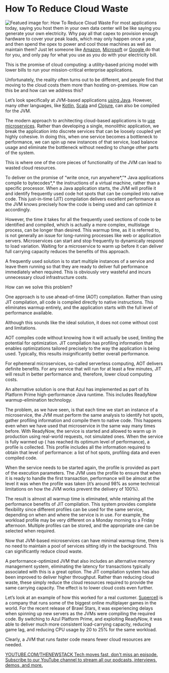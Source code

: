 # How To Reduce Cloud Waste
![Featued image for: How To Reduce Cloud Waste](https://cdn.thenewstack.io/media/2024/07/ed26b8eb-clouds-1024x576.jpg)
For most applications today, saying you host them in your own data center will be like saying you generate your own electricity. Why pay all that capex to provision enough hardware to cover your peak loads, which may only happen once a year, and then spend the opex to power and cool those machines as well as maintain them? Just let someone like [Amazon](https://aws.amazon.com/?utm_content=inline+mention), [Microsoft](https://news.microsoft.com/?utm_content=inline+mention) or [Google ](https://cloud.google.com/?utm_content=inline+mention)do that for you, and only pay for what you use as you do with your electricity bill.

This is the promise of cloud computing: a utility-based pricing model with lower bills to run your mission-critical enterprise applications.

Unfortunately, the reality often turns out to be different, and people find that moving to the cloud costs them more than hosting on-premises. How can this be and how can we address this?

Let’s look specifically at JVM-based applications [using Java](https://thenewstack.io/java-22-making-java-more-attractive-for-ai-apps-workloads/). However, many other languages, like [Kotlin](https://thenewstack.io/angular-18-kotlins-new-compiler-astro-adds-react-19-support/), [Scala](https://thenewstack.io/scala-creator-proposes-lean-scala-for-simpler-code/) and [Clojure](https://thenewstack.io/the-new-stack-makers-adrian-cockcroft-on-sun-netflix-clojure-go-docker-and-more/), can also be compiled for the JVM.

The modern approach to architecting cloud-based applications is to [use microservices](https://thenewstack.io/microservices/). Rather than developing a single, monolithic application, we break the application into discrete services that can be loosely coupled yet highly cohesive. In doing this, when one service becomes a bottleneck to performance, we can spin up new instances of that service, load balance usage and eliminate the bottleneck without needing to change other parts of the system.

This is where one of the core pieces of functionality of the JVM can lead to wasted cloud resources.

To deliver on the promise of “write once, run anywhere*,”* Java applications compile to bytecodes*,* the instructions of a virtual machine, rather than a specific processor. When a Java application starts, the JVM will profile it and identify frequently used code hot spots that can be compiled into native code. This just-in-time (JIT) compilation delivers excellent performance as the JVM knows precisely how the code is being used and can optimize it accordingly.

However, the time it takes for all the frequently used sections of code to be identified and compiled, which is actually a more complex, multistage process, can be longer than desired. This warmup time, as it is referred to, is not generally an issue for long-running processes like web or application servers. Microservices can start and stop frequently to dynamically respond to load variation. Waiting for a microservice to warm up before it can deliver full carrying capacity reduces the benefits of this approach.

A frequently used solution is to start multiple instances of a service and leave them running so that they are ready to deliver full performance immediately when required. This is obviously very wasteful and incurs unnecessary cloud infrastructure costs.

How can we solve this problem?

One approach is to use ahead-of-time (AOT) compilation. Rather than using JIT compilation, all code is compiled directly to native instructions. This eliminates warmup entirely, and the application starts with the full level of performance available.

Although this sounds like the ideal solution, it does not come without cost and limitations.

AOT compiles code without knowing how it will actually be used, limiting the potential for optimization. JIT compilation has profiling information that enables optimizations tailored precisely to the way the application is being used. Typically, this results insignificantly better overall performance.

For ephemeral microservices, so-called serverless computing, AOT delivers definite benefits. For any service that will run for at least a few minutes, JIT will result in better performance and, therefore, lower cloud computing costs.

An alternative solution is one that Azul has implemented as part of its Platform Prime high-performance Java runtime. This includes ReadyNow warmup-elimination technology.

The problem, as we have seen, is that each time we start an instance of a microservice, the JVM must perform the same analysis to identify hot spots, gather profiling information and compile them to native code. This happens even when we have used that microservice in the same way many times before. With ReadyNow, the service is started and allowed to warm up in production using real-world requests, not simulated ones. When the service is fully warmed up ( has reached its optimum level of performance), a profile is collected. This profile includes all the information required to obtain that level of performance: a list of hot spots, profiling data and even compiled code.

When the service needs to be started again, the profile is provided as part of the execution parameters. The JVM uses the profile to ensure that when it is ready to handle the first transaction, performance will be almost at the level it was when the profile was taken (it’s around 98% as some technical limitations on how the JVM works prevent the delivery of 100%).

The result is almost all warmup time is eliminated, while retaining all the performance benefits of JIT compilation. This system provides complete flexibility since different profiles can be used for the same service, depending on when and where the service is in use. For example, the workload profile may be very different on a Monday morning to a Friday afternoon. Multiple profiles can be stored, and the appropriate one can be selected when required.

Now that JVM-based microservices can have minimal warmup time, there is no need to maintain a pool of services sitting idly in the background. This can significantly reduce cloud waste.

A performance-optimized JVM that also includes an alternative memory management system, eliminating the latency for transactions typically associated with this is a great option. The JIT compilation system has also been improved to deliver higher throughput. Rather than reducing cloud waste, these simply reduce the cloud resources required to provide the same carrying capacity. The effect is to lower cloud costs even further.

Let’s look at an example of how this worked for a real customer. [Supercell](https://supercell.com/en/) is a company that runs some of the biggest online multiplayer games in the world. For the recent release of Brawl Stars, it was experiencing delays when spinning up new servers as the JVMs were compiling the required code. By switching to Azul Platform Prime, and exploiting ReadyNow, it was able to deliver much more consistent load-carrying capacity, reducing game lag, and reducing CPU usage by 20 to 25% for the same workload.

Clearly, a JVM that runs faster code means fewer cloud resources are needed.

[
YOUTUBE.COM/THENEWSTACK
Tech moves fast, don't miss an episode. Subscribe to our YouTube
channel to stream all our podcasts, interviews, demos, and more.
](https://youtube.com/thenewstack?sub_confirmation=1)